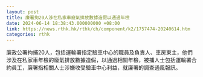 ```yaml
---
layout: post
title: 廉署拘20人涉在私家車廢氣排放數據造假以通過年檢
date: 2024-06-14 18:38:43.000000000 +08:00
link: https://news.rthk.hk/rthk/ch/component/k2/1757474-20240614.htm
categories: rthk
---
```


廉政公署拘捕20人，包括運輸署指定驗車中心的職員及負責人、車房東主，他們涉及在私家車年檢的廢氣排放數據造假，以通過相關年檢，被捕人士包括運輸署合約員工，廉署指相關人士涉嫌收受驗車中心利益，就廉署的調查通風報訊。
